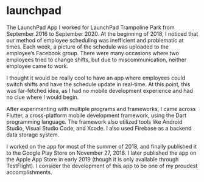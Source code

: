 # launchpad

The LaunchPad App
I worked for LaunchPad Trampoline Park from September 2016 to September 2020. At the beginning of 2018, I noticed that our method of employee scheduling was inefficient and problematic at times. Each week, a picture of the schedule was uploaded to the employee’s Facebook group. There were many occasions where two employees tried to change shifts, but due to miscommunication, neither employee came to work.

I thought it would be really cool to have an app where employees could switch shifts and have the schedule update in real-time. At this point, this was far-fetched idea, as I had no mobile development experience and had no clue where I would begin.

After experimenting with multiple programs and frameworks, I came across Flutter, a cross-platform mobile development framework, using the Dart programming language. The framework also utilized tools like Android Studio, Visual Studio Code, and Xcode. I also used Firebase as a backend data storage system.

I worked on the app for most of the summer of 2018, and finally published it to the Google Play Store on November 27, 2018. I later published the app on the Apple App Store in early 2019 (though it is only available through TestFlight). I consider the development of this app to be one of my proudest accomplishments.
